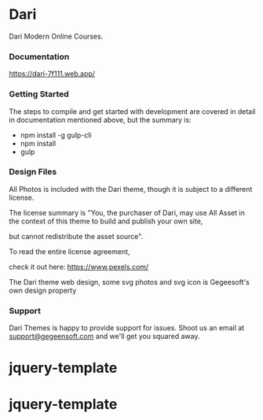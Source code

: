 # Dari

Dari Modern Online Courses.

### Documentation

https://dari-7f111.web.app/

### Getting Started

The steps to compile and get started with development are covered in detail in documentation mentioned above, but the summary is:

- npm install -g gulp-cli
- npm install
- gulp

### Design Files

All Photos is included with the Dari theme, though it is subject to a different license.

The license summary is "You, the purchaser of Dari, may use All Asset in the context of this theme to build and publish your own site,

but cannot redistribute the asset source".

To read the entire license agreement,

check it out here: https://www.pexels.com/

The Dari theme web design, some svg photos and svg icon is Gegeesoft's own design property

### Support

Dari Themes is happy to provide support for issues. Shoot us an email at support@gegeensoft.com and we'll get you squared away.
# jquery-template
# jquery-template
